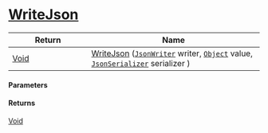 # [WriteJson](./RectangleFConverter--WriteJson.md)



| Return<div><a href="#"><img width=225></a></div> | Name<div><a href="#"><img width=525></a></div> | 
| --- | --- | 
| [Void](https://docs.microsoft.com/en-us/dotnet/api/System.Void) | [WriteJson](./RectangleFConverter--WriteJson.md) ([`JsonWriter`](./RectangleFConverter--WriteJson.md) writer, [`Object`](https://docs.microsoft.com/en-us/dotnet/api/System.Object) value, [`JsonSerializer`](./RectangleFConverter--WriteJson.md) serializer ) | 


#### Parameters

#### Returns
[Void](https://docs.microsoft.com/en-us/dotnet/api/System.Void)<br>
